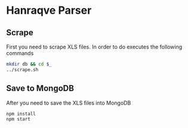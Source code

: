 Hanraqve Parser
=====

## Scrape
First you need to scrape XLS files. In order to do executes the following commands

```bash
mkdir db && cd $_
../scrape.sh
```

## Save to MongoDB

After you need to save the XLS files into MongoDB

```bash
npm install
npm start